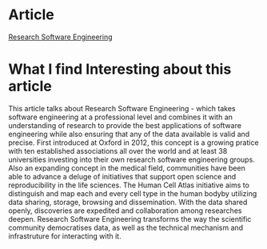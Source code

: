 # Article
[Research Software Engineering](https://www.nature.com/articles/s41591-023-02353-0)

# What I find Interesting about this article 
This article talks about Research Software Engineering - which takes software engineering at a professional level and combines it with an understanding of research to provide the best applications of software engineering while also ensuring that any of the data available is valid and precise.
First introduced at Oxford in 2012, this concept is a growing pratice with ten established associations all over the world and at least 38 universities investing into their own research software engineering groups.
Also an expanding concept in the medical field, communities have been able to advance a deluge of initiatives that support open science and reproducibility in the life sciences.
The Human Cell Atlas initiative aims to distinguish and map each and every cell type in the human bodyby utilizing data sharing, storage, browsing and dissemination. With the data shared openly, discoveries are expedited and collaboration among researches deepen.
Research Software Engineering transforms the way the scientific community democratises data, as well as the technical mechanism and infrastruture for interacting with it.